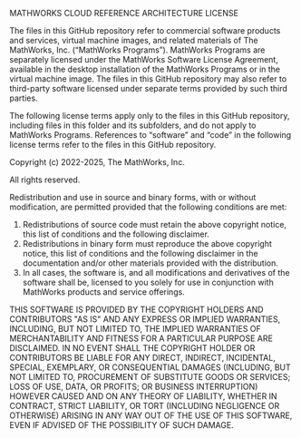 MATHWORKS CLOUD REFERENCE ARCHITECTURE LICENSE

The files in this GitHub repository refer to commercial software products and services, virtual machine images, and related materials of The MathWorks, Inc. (“MathWorks Programs”). MathWorks Programs are separately licensed under the MathWorks Software License Agreement, available in the desktop installation of the MathWorks Programs or in the virtual machine image. The files in this GitHub repository may also refer to third-party software licensed under separate terms provided by such third parties.

The following license terms apply only to the files in this GitHub repository, including files in this folder and its subfolders, and do not apply to MathWorks Programs. References to “software” and “code” in the following license terms refer to the files in this GitHub repository.

Copyright (c) 2022-2025, The MathWorks, Inc.

All rights reserved.

Redistribution and use in source and binary forms, with or without modification, are permitted provided that the following conditions are met:

1. Redistributions of source code must retain the above copyright notice, this list of conditions and the following disclaimer.
2. Redistributions in binary form must reproduce the above copyright notice, this list of conditions and the following disclaimer in the documentation and/or other materials provided with the distribution.
3. In all cases, the software is, and all modifications and derivatives of the software shall be, licensed to you solely for use in conjunction with MathWorks products and service offerings.

THIS SOFTWARE IS PROVIDED BY THE COPYRIGHT HOLDERS AND CONTRIBUTORS "AS IS" AND ANY EXPRESS OR IMPLIED WARRANTIES, INCLUDING, BUT NOT LIMITED TO, THE IMPLIED WARRANTIES OF MERCHANTABILITY AND FITNESS FOR A PARTICULAR PURPOSE ARE DISCLAIMED. IN NO EVENT SHALL THE COPYRIGHT HOLDER OR CONTRIBUTORS BE LIABLE FOR ANY DIRECT, INDIRECT, INCIDENTAL, SPECIAL, EXEMPLARY, OR CONSEQUENTIAL DAMAGES (INCLUDING, BUT NOT LIMITED TO, PROCUREMENT OF SUBSTITUTE GOODS OR SERVICES; LOSS OF USE, DATA, OR PROFITS; OR BUSINESS INTERRUPTION) HOWEVER CAUSED AND ON ANY THEORY OF LIABILITY, WHETHER IN CONTRACT, STRICT LIABILITY, OR TORT (INCLUDING NEGLIGENCE OR OTHERWISE) ARISING IN ANY WAY OUT OF THE USE OF THIS SOFTWARE, EVEN IF ADVISED OF THE POSSIBILITY OF SUCH DAMAGE.
